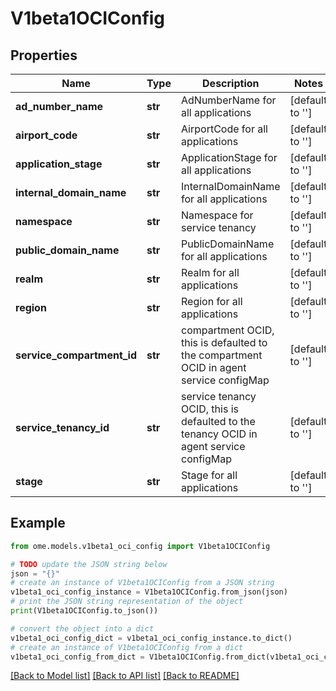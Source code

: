 # V1beta1OCIConfig

## Properties

| Name                       | Type    | Description                                                                            | Notes           |
|----------------------------|---------|----------------------------------------------------------------------------------------|-----------------|
| **ad_number_name**         | **str** | AdNumberName for all applications                                                      | [default to ''] |
| **airport_code**           | **str** | AirportCode for all applications                                                       | [default to ''] |
| **application_stage**      | **str** | ApplicationStage for all applications                                                  | [default to ''] |
| **internal_domain_name**   | **str** | InternalDomainName for all applications                                                | [default to ''] |
| **namespace**              | **str** | Namespace for service tenancy                                                          | [default to ''] |
| **public_domain_name**     | **str** | PublicDomainName for all applications                                                  | [default to ''] |
| **realm**                  | **str** | Realm for all applications                                                             | [default to ''] |
| **region**                 | **str** | Region for all applications                                                            | [default to ''] |
| **service_compartment_id** | **str** | compartment OCID, this is defaulted to the compartment OCID in agent service configMap | [default to ''] |
| **service_tenancy_id**     | **str** | service tenancy OCID, this is defaulted to the tenancy OCID in agent service configMap | [default to ''] |
| **stage**                  | **str** | Stage for all applications                                                             | [default to ''] |

## Example

```python
from ome.models.v1beta1_oci_config import V1beta1OCIConfig

# TODO update the JSON string below
json = "{}"
# create an instance of V1beta1OCIConfig from a JSON string
v1beta1_oci_config_instance = V1beta1OCIConfig.from_json(json)
# print the JSON string representation of the object
print(V1beta1OCIConfig.to_json())

# convert the object into a dict
v1beta1_oci_config_dict = v1beta1_oci_config_instance.to_dict()
# create an instance of V1beta1OCIConfig from a dict
v1beta1_oci_config_from_dict = V1beta1OCIConfig.from_dict(v1beta1_oci_config_dict)
```

[[Back to Model list]](../README.md#documentation-for-models) [[Back to API list]](../README.md#documentation-for-api-endpoints) [[Back to README]](../README.md)
